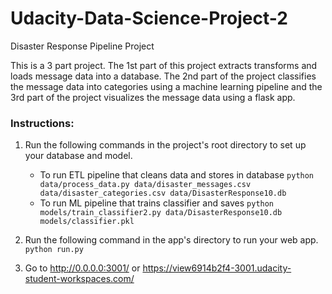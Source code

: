 # Udacity-Data-Science-Project-2


 Disaster Response Pipeline Project
 
This is a 3 part project. The 1st part of this project extracts transforms and loads message data into a database. The 2nd part of the project classifies the message data into categories using a machine learning pipeline and the 3rd part of the project visualizes the message data using a flask app. 

### Instructions:
1. Run the following commands in the project's root directory to set up your database and model.

    - To run ETL pipeline that cleans data and stores in database
        `python data/process_data.py data/disaster_messages.csv data/disaster_categories.csv data/DisasterResponse10.db`
    - To run ML pipeline that trains classifier and saves
        `python models/train_classifier2.py data/DisasterResponse10.db models/classifier.pkl`

2. Run the following command in the app's directory to run your web app.
    `python run.py`

3. Go to http://0.0.0.0:3001/  or https://view6914b2f4-3001.udacity-student-workspaces.com/ 


